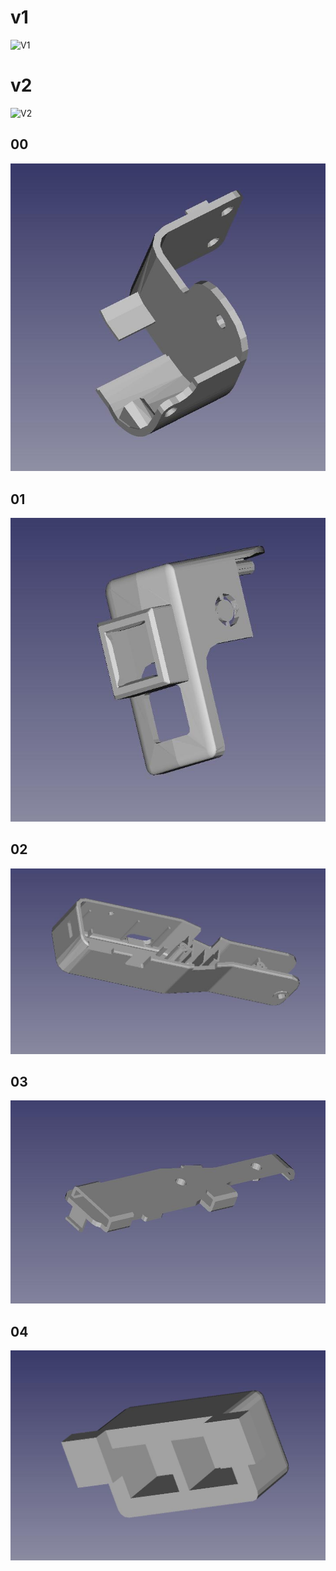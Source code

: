 

# v1

![V1](./images/V1.png)


# v2

![V2](./images/V2.png)


## 00

![](./images/00.jpg)

## 01

![](./images/01.jpg)

## 02

![](./images/02.jpg)

## 03

![](./images/03.jpg)

## 04

![](./images/04.jpg)


